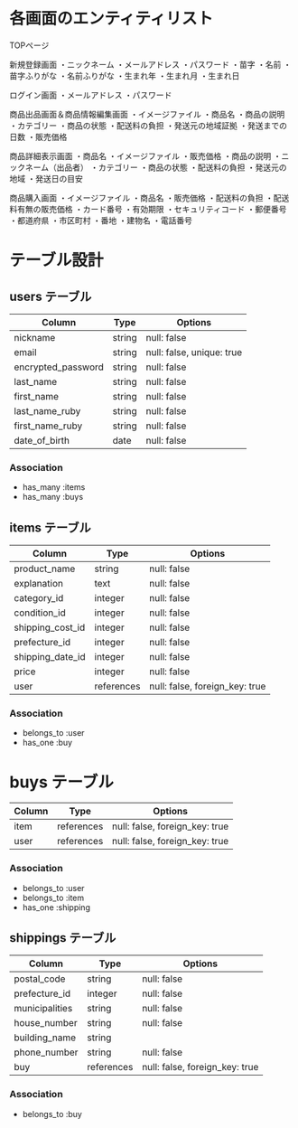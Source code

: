 # 各画面のエンティティリスト
TOPページ

新規登録画面
・ニックネーム
・メールアドレス
・パスワード
・苗字
・名前
・苗字ふりがな
・名前ふりがな
・生まれ年
・生まれ月
・生まれ日

ログイン画面
・メールアドレス
・パスワード

商品出品画面＆商品情報編集画面
・イメージファイル
・商品名
・商品の説明
・カテゴリー
・商品の状態
・配送料の負担
・発送元の地域証拠
・発送までの日数
・販売価格

商品詳細表示画面
・商品名
・イメージファイル
・販売価格
・商品の説明
・ニックネーム（出品者）
・カテゴリー
・商品の状態
・配送料の負担
・発送元の地域
・発送日の目安

商品購入画面
・イメージファイル
・商品名
・販売価格
・配送料の負担
・配送料有無の販売価格
・カード番号
・有効期限
・セキュリティコード
・郵便番号
・都道府県
・市区町村
・番地
・建物名
・電話番号

# テーブル設計

## users テーブル

| Column             | Type   | Options                   |
| ------------------ | ------ | ------------------------- |
| nickname           | string | null: false               |
| email              | string | null: false, unique: true |
| encrypted_password | string | null: false               |
| last_name          | string | null: false               |
| first_name         | string | null: false               |
| last_name_ruby     | string | null: false               |
| first_name_ruby    | string | null: false               |
| date_of_birth      | date   | null: false               |

### Association

- has_many :items
- has_many :buys

## items テーブル

| Column           | Type       | Options                        |
| ---------------- | ---------- | ------------------------------ |
| product_name     | string     | null: false                    |
| explanation      | text       | null: false                    |
| category_id      | integer    | null: false                    |
| condition_id     | integer    | null: false                    |
| shipping_cost_id | integer    | null: false                    |
| prefecture_id    | integer    | null: false                    |
| shipping_date_id | integer    | null: false                    |
| price            | integer    | null: false                    |
| user             | references | null: false, foreign_key: true |

### Association

- belongs_to :user
- has_one :buy

# buys テーブル

| Column   | Type       | Options                        |
| -------- | ---------- | ------------------------------ |
| item     | references | null: false, foreign_key: true |
| user     | references | null: false, foreign_key: true |

### Association

- belongs_to :user
- belongs_to :item
- has_one :shipping

## shippings テーブル

| Column         | Type       | Options                        |
| -------------- | ---------- | ------------------------------ |
| postal_code    | string     | null: false                    |
| prefecture_id  | integer    | null: false                    |
| municipalities | string     | null: false                    |
| house_number   | string     | null: false                    |
| building_name  | string     |                                |
| phone_number   | string     | null: false                    |
| buy            | references | null: false, foreign_key: true |

### Association

- belongs_to :buy
